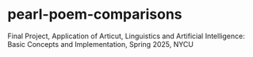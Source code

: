 # pearl-poem-comparisons
Final Project, Application of Articut, Linguistics and Artificial Intelligence: Basic Concepts and Implementation, Spring 2025, NYCU
